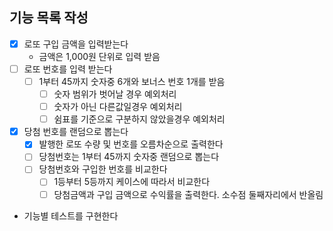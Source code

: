 ## 기능 목록 작성

- [x] 로또 구입 금액을 입력받는다
  - 금액은 1,000원 단위로 입력 받음
- [ ] 로또 번호를 입력 받는다
  - [ ] 1부터 45까지 숫자중 6개와 보너스 번호 1개를 받음
    - [ ] 숫자 범위가 벗어날 경우 예외처리
    - [ ] 숫자가 아닌 다른값일경우 예외처리
    - [ ] 쉼표를 기준으로 구분하지 않았을경우 예외처리
- [x] 당첨 번호를 랜덤으로 뽑는다
  - [x] 발행한 로또 수량 및 번호를 오름차순으로 출력한다
  - [ ] 당첨번호는 1부터 45까지 숫자중 랜덤으로 뽑는다
  - [ ] 당첨번호와 구입한 번호를 비교한다
    - [ ] 1등부터 5등까지 케이스에 따라서 비교한다
    - [ ] 당첨금액과 구입 금액으로 수익률을 출력한다. 소수점 둘째자리에서 반올림
- 기능별 테스트를 구현한다
